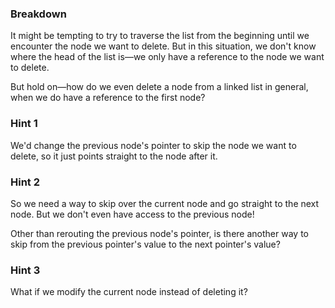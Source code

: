 ### Breakdown

It might be tempting to try to traverse the list from the beginning until we encounter the node we want to delete. 
But in this situation, we don't know where the head of the list is—we only have a reference to the node we want to 
delete.

But hold on—how do we even delete a node from a linked list in general, when we do have a reference to the first node? 

### Hint 1

We'd change the previous node's pointer to skip the node we want to delete, so it just points straight to the node 
after it. 

### Hint 2

So we need a way to skip over the current node and go straight to the next node. But we don't even have access to the 
previous node!

Other than rerouting the previous node's pointer, is there another way to skip from the previous pointer's value to the 
next pointer's value?

### Hint 3

What if we modify the current node instead of deleting it?

